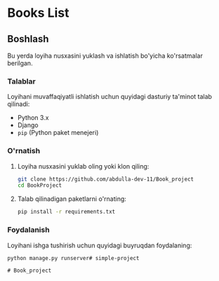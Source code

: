 # Books List

## Boshlash

Bu yerda loyiha nusxasini yuklash va ishlatish bo'yicha ko'rsatmalar berilgan.

### Talablar

Loyihani muvaffaqiyatli ishlatish uchun quyidagi dasturiy ta'minot talab qilinadi:

- Python 3.x
- Django
- `pip` (Python paket menejeri)

### O'rnatish

1. Loyiha nusxasini yuklab oling yoki klon qiling:

    ```sh
    git clone https://github.com/abdulla-dev-11/Book_project
    cd BookProject
    ```

2. Talab qilinadigan paketlarni o'rnating:

    ```sh
    pip install -r requirements.txt
    ```

### Foydalanish

Loyihani ishga tushirish uchun quyidagi buyruqdan foydalaning:

```sh
python manage.py runserver#   s i m p l e - p r o j e c t 
 
 #   B o o k _ p r o j e c t 
 
 
